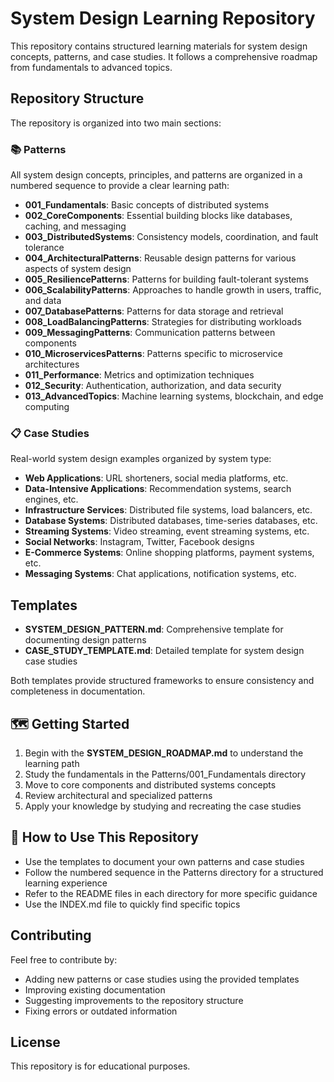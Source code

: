 # System Design Learning Repository

This repository contains structured learning materials for system design concepts, patterns, and case studies. It follows a comprehensive roadmap from fundamentals to advanced topics.

## Repository Structure

The repository is organized into two main sections:

### 📚 Patterns
All system design concepts, principles, and patterns are organized in a numbered sequence to provide a clear learning path:

- **001_Fundamentals**: Basic concepts of distributed systems
- **002_CoreComponents**: Essential building blocks like databases, caching, and messaging
- **003_DistributedSystems**: Consistency models, coordination, and fault tolerance
- **004_ArchitecturalPatterns**: Reusable design patterns for various aspects of system design
- **005_ResiliencePatterns**: Patterns for building fault-tolerant systems
- **006_ScalabilityPatterns**: Approaches to handle growth in users, traffic, and data
- **007_DatabasePatterns**: Patterns for data storage and retrieval
- **008_LoadBalancingPatterns**: Strategies for distributing workloads
- **009_MessagingPatterns**: Communication patterns between components
- **010_MicroservicesPatterns**: Patterns specific to microservice architectures
- **011_Performance**: Metrics and optimization techniques
- **012_Security**: Authentication, authorization, and data security
- **013_AdvancedTopics**: Machine learning systems, blockchain, and edge computing

### 📋 Case Studies
Real-world system design examples organized by system type:

- **Web Applications**: URL shorteners, social media platforms, etc.
- **Data-Intensive Applications**: Recommendation systems, search engines, etc.
- **Infrastructure Services**: Distributed file systems, load balancers, etc.
- **Database Systems**: Distributed databases, time-series databases, etc.
- **Streaming Systems**: Video streaming, event streaming systems, etc.
- **Social Networks**: Instagram, Twitter, Facebook designs
- **E-Commerce Systems**: Online shopping platforms, payment systems, etc.
- **Messaging Systems**: Chat applications, notification systems, etc.

## Templates
- **SYSTEM_DESIGN_PATTERN.md**: Comprehensive template for documenting design patterns
- **CASE_STUDY_TEMPLATE.md**: Detailed template for system design case studies

Both templates provide structured frameworks to ensure consistency and completeness in documentation.

## 🗺️ Getting Started
1. Begin with the **SYSTEM_DESIGN_ROADMAP.md** to understand the learning path
2. Study the fundamentals in the Patterns/001_Fundamentals directory
3. Move to core components and distributed systems concepts
4. Review architectural and specialized patterns
5. Apply your knowledge by studying and recreating the case studies

## 📝 How to Use This Repository
- Use the templates to document your own patterns and case studies
- Follow the numbered sequence in the Patterns directory for a structured learning experience
- Refer to the README files in each directory for more specific guidance
- Use the INDEX.md file to quickly find specific topics

## Contributing
Feel free to contribute by:
- Adding new patterns or case studies using the provided templates
- Improving existing documentation
- Suggesting improvements to the repository structure
- Fixing errors or outdated information

## License
This repository is for educational purposes. 